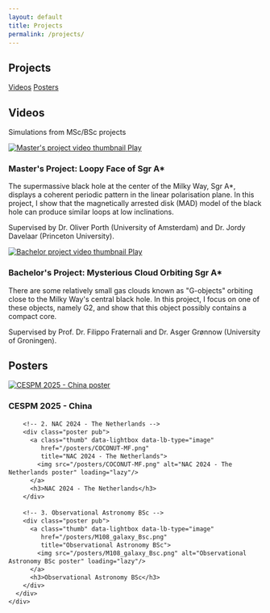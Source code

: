 ```yaml
---
layout: default
title: Projects
permalink: /projects/
---
```


<main class="wrap">
  <section id="projects">
    <h1>Projects</h1>
    <div class="badges" style="margin:12px 0 8px">
      <a class="btn" href="#videos">Videos</a>
      <a class="btn" href="#posters">Posters</a>
    </div>
  </section>

  <section id="videos">
    <h2>Videos</h2>
    <div class="card">
      <p class="meta">Simulations from MSc/BSc projects</p>
      <div class="video-grid">
        <!-- Video 1 -->
        <div class="video">
          <a class="thumb" data-lightbox data-lb-type="iframe"
             href="https://www.youtube.com/embed/1bSSq_N9Ap8?autoplay=1"
             title="Master's Project: Loopy Face of the Sgr A*">
            <img src="https://img.youtube.com/vi/1bSSq_N9Ap8/hqdefault.jpg" alt="Master's project video thumbnail" loading="lazy"/>
            <span class="play">Play</span>
          </a>
          <h3>Master's Project: Loopy Face of Sgr A*</h3>
          <p>
            The supermassive black hole at the center of the Milky Way, Sgr A*, displays a coherent periodic pattern in the linear polarisation plane. In this project, I show that the magnetically arrested disk (MAD) model of the black hole can produce similar loops at low inclinations.
          </p>
          <p class="meta">Supervised by Dr. Oliver Porth (University of Amsterdam) and Dr. Jordy Davelaar (Princeton University).</p>
        </div>
        <!-- Video 2 -->
        <div class="video">
          <a class="thumb" data-lightbox data-lb-type="iframe"
             href="https://www.youtube.com/embed/iFrTE4MfogM?autoplay=1"
             title="Bachelor's Project: Mysterious Cloud Orbiting Sgr A*">
            <img src="https://img.youtube.com/vi/iFrTE4MfogM/hqdefault.jpg" alt="Bachelor project video thumbnail" loading="lazy"/>
            <span class="play">Play</span>
          </a>
          <h3>Bachelor's Project: Mysterious Cloud Orbiting Sgr A*</h3>
          <p>
            There are some relatively small gas clouds known as "G-objects" orbiting close to the Milky Way's central black hole. In this project, I focus on one of these objects, namely G2, and show that this object possibly contains a compact core.
          </p>
          <p class="meta">Supervised by Prof. Dr. Filippo Fraternali and Dr. Asger Grønnow (University of Groningen).</p>
        </div>
      </div>
    </div>
  </section>

  <section id="posters">
    <h2>Posters</h2>
    <div class="card">
      <div class="thumb-grid">
        <!-- 1. CESPM 2025 - China -->
        <div class="poster pub">
          <a class="thumb" data-lightbox data-lb-type="image"
             href="/posters/Loopy_NAX.png"
             title="CESPM 2025 - China">
            <img src="/posters/Loopy_NAX.png" alt="CESPM 2025 - China poster" loading="lazy"/>
          </a>
          <h3>CESPM 2025 - China</h3>
        </div>

        <!-- 2. NAC 2024 - The Netherlands -->
        <div class="poster pub">
          <a class="thumb" data-lightbox data-lb-type="image"
             href="/posters/COCONUT-MF.png"
             title="NAC 2024 - The Netherlands">
            <img src="/posters/COCONUT-MF.png" alt="NAC 2024 - The Netherlands poster" loading="lazy"/>
          </a>
          <h3>NAC 2024 - The Netherlands</h3>
        </div>

        <!-- 3. Observational Astronomy BSc -->
        <div class="poster pub">
          <a class="thumb" data-lightbox data-lb-type="image"
             href="/posters/M108_galaxy_Bsc.png"
             title="Observational Astronomy BSc">
            <img src="/posters/M108_galaxy_Bsc.png" alt="Observational Astronomy BSc poster" loading="lazy"/>
          </a>
          <h3>Observational Astronomy BSc</h3>
        </div>
      </div>
    </div>
  </section>
</main>
